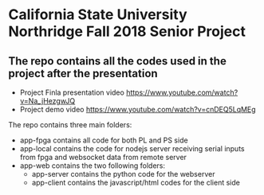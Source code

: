 # California State University Northridge Fall 2018 Senior Project
## The repo contains all the codes used in the project after the presentation
+ Project Finla presentation video https://www.youtube.com/watch?v=Na_jHezgwJQ
+ Project demo video https://www.youtube.com/watch?v=cnDEQ5LqMEg

The repo contains three main folders:
+ app-fpga contains all code for both PL and PS side
+ app-local contains the code for nodejs server receiving serial inputs from fpga and websocket data from remote server 
+ app-web contains the two following folders:
    + app-server contains the python code for the webserver
    + app-client contains the javascript/html codes for the client side

